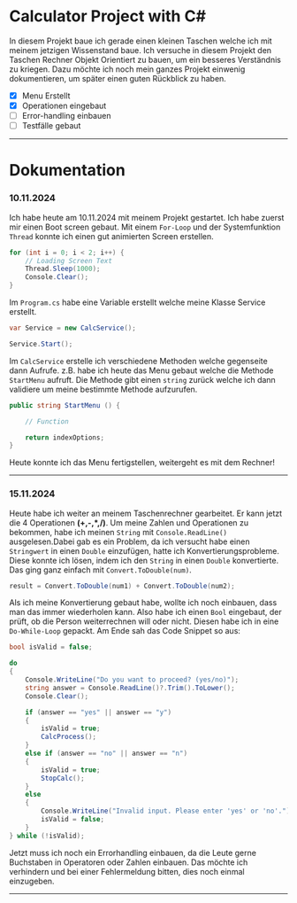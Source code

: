 # Calculator Project with C#

In diesem Projekt baue ich gerade einen kleinen Taschen welche ich mit meinem jetzigen Wissenstand baue.
Ich versuche in diesem Projekt den Taschen Rechner Objekt Orientiert zu bauen, um ein besseres Verständnis zu kriegen.
Dazu möchte ich noch mein ganzes Projekt einwenig dokumentieren, um später einen guten Rückblick zu haben.

- [X] Menu Erstellt
- [X] Operationen eingebaut
- [ ] Error-handling einbauen
- [ ] Testfälle gebaut

---

# Dokumentation

### 10.11.2024

Ich habe heute am 10.11.2024 mit meinem Projekt gestartet. Ich habe zuerst mir einen Boot screen gebaut.
Mit einem ``For-Loop`` und der Systemfunktion ``Thread`` konnte ich einen gut animierten Screen erstellen.

```C#
for (int i = 0; i < 2; i++) {
    // Loading Screen Text
    Thread.Sleep(1000);
    Console.Clear();
}
```

Im ``Program.cs`` habe eine Variable erstellt welche meine Klasse Service erstellt.

```C#
var Service = new CalcService();

Service.Start();
```

Im ``CalcService`` erstelle ich verschiedene Methoden welche gegenseite dann Aufrufe. z.B. habe ich heute das Menu gebaut welche die Methode ``StartMenu`` aufruft. Die Methode gibt einen ``string`` zurück welche ich dann validiere um meine bestimmte Methode aufzurufen.

```C#
public string StartMenu () {

    // Function

    return indexOptions;
}
```

Heute konnte ich das Menu fertigstellen, weitergeht es mit dem Rechner!

---

### 15.11.2024

Heute habe ich weiter an meinem Taschenrechner gearbeitet. Er kann jetzt die 4 Operationen **(+,-,*,/)**. Um meine Zahlen und Operationen zu bekommen, habe ich meinen ``String`` mit `Console.ReadLine()` ausgelesen.Dabei gab es ein Problem, da ich versucht habe einen ``Stringwert`` in einen ``Double`` einzufügen, hatte ich Konvertierungsprobleme. Diese konnte ich lösen, indem ich den ``String`` in einen ``Double`` konvertierte. Das ging ganz einfach mit `Convert.ToDouble(num)`.

```C#
result = Convert.ToDouble(num1) + Convert.ToDouble(num2);
```

Als ich meine Konvertierung gebaut habe, wollte ich noch einbauen, dass man das immer wiederholen kann. Also habe ich einen ``Bool`` eingebaut, der prüft, ob die Person weiterrechnen will oder nicht. Diesen habe ich in eine ``Do-While-Loop`` gepackt. Am Ende sah das Code Snippet so aus:

```C#
bool isValid = false;

do
{
    Console.WriteLine("Do you want to proceed? (yes/no)");
    string answer = Console.ReadLine()?.Trim().ToLower();
    Console.Clear();

    if (answer == "yes" || answer == "y")
    {
        isValid = true;
        CalcProcess();
    }
    else if (answer == "no" || answer == "n")
    {
        isValid = true;
        StopCalc();
    }
    else
    {
        Console.WriteLine("Invalid input. Please enter 'yes' or 'no'.");
        isValid = false;
    }
} while (!isValid);
```

Jetzt muss ich noch ein Errorhandling einbauen, da die Leute gerne Buchstaben in Operatoren oder Zahlen einbauen. Das möchte ich verhindern und bei einer Fehlermeldung bitten, dies noch einmal einzugeben.

---